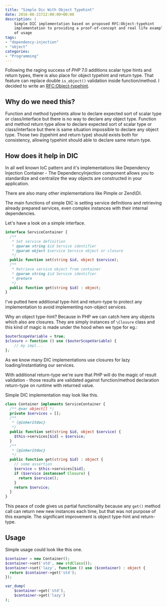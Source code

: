 ```yaml
---
title: "Simple Dic With Object Typehint"
date: 2016-08-21T22:00:00+00:00
description: |
    Simple DIC implementation based on proposed RFC:Object-typehint 
    implementation to providing a proof-of-concept and real life example 
    of usage
tags: 
- "dependency-injection"
- "object"
categories:
- "Programming"
---
```


Following the raging success of _PHP_ 7.0 additions scalar type hints and 
return types, there is also place for object typehint and return type. 
That feature can replace double `is_object()` validation inside 
function/method. I decided to write an 
[RFC:Object-typehint](https://wiki.php.net/rfc/object-typehint).

## Why do we need this?
Function and method typehints allow to declare expected sort of scalar 
type or class/interface but there is no way to declare any object type. 
Function and method return type allow to declare expected sort of scalar 
type or class/interface but there is same situation impossible to declare 
any object type. 
Those two (typehint and return type) should exists both for consistency, 
allowing typehint should able to declare same return type.

## How does it help in DIC

In all well known IoC pattern and it's implementations like Dependency Injection 
Container - The DependencyInjection component allows you to standardize 
and centralize the way objects are constructed in your application.

There are also many other implementations like Pimple or Zend\DI.

The main functions of simple DIC is setting service definitions and 
retrieving already prepared services, even complex instances with their 
internal dependencies.

Let's have a look on a simple interface.

```php
interface ServiceContainer {
  /**
   * Set service definition
   * @param string $id Service identifier
   * @param object $service Service object or closure
   */
  public function set(string $id, object $service);
  /**
   * Retrieve service object from container
   * @param string $id Service identifier
   * @return
   */
  public function get(string $id) : object;
}
```

I've putted here additional type-hint and return-type to protect any 
implementation to avoid implementing non-object services.

Why an object type-hint? Because in PHP we can catch here any objects 
which also are closures. They are simply instances of `\Closure` class 
and this kind of magic is made under the hood when we type for eg.:

```php
$outerScopeVariable = true;
$closure = function () use ($outerScopeVariable) {
    // my impl...
};
```

As we know many DIC implementations use closures for lazy 
loading/instantiating our services.

With additional return-type we're sure that PHP will do the magic of 
result validation - those results are validated against function/method 
declaration return-type on runtime with returned value.

Simple DIC implementation may look like this.

```php
class Container implements ServiceContainer {
  /** @var object[] */
  private $services = [];
  /**
   * {@inheritdoc}
   */
  public function set(string $id, object $service) {
    $this->services[$id] = $service;
  }
  /**
   * {@inheritdoc}
   */
  public function get(string $id) : object {
    // some assertion
    $service = $this->services[$id];
    if ($service instanceof Closure) {
      return $service();
    }
    return $service;
  }
}
```

This peace of code gives us partial functionality because any `get()` 
method call can return new new instances each time, but that was not 
purpose of this example. The significant improvement is object type-hint 
and return-type.

## Usage

Simple usage could look like this one.

```php
$container = new Container();
$container->set('std', new stdClass());
$container->set('lazy', function () use ($container) : object {
  return $container->get('std');
});

var_dump(
    $container->get('std'),
    $container->get('lazy')
);
```